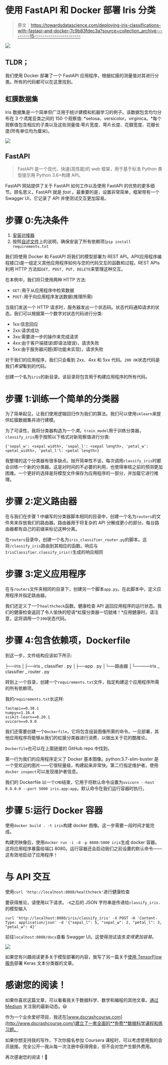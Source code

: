 # 使用 FastAPI 和 Docker 部署 Iris 分类

> 原文：<https://towardsdatascience.com/deploying-iris-classifications-with-fastapi-and-docker-7c9b83fdec3a?source=collection_archive---------15----------------------->

![](img/02c02c305fb374058c4ebf054844989b.png)

## TLDR；

我们使用 Docker 部署了一个 FastAPI 应用程序，根据虹膜的测量值对其进行分类。所有的代码都可以在这里找到。

## 虹膜数据集

Iris 数据集是一个简单但广泛用于统计建模和机器学习的例子。该数据包含均匀分布在 3 个鸢尾亚类之间的 150 个观察值: *setosa，versicolor，virginica。*每个观察值包含相应的子类以及这些测量值:萼片宽度、萼片长度、花瓣宽度、花瓣长度(所有单位均为厘米)。

![](img/6be949051fbab760094dee10855bc054.png)

## FastAPI

> FastAPI 是一个现代、快速(高性能)的 web 框架，用于基于标准 Python 类型提示用 Python 3.6+构建 API。

FastAPI 网站提供了关于 FastAPI 如何工作以及使用 FastAPI 的优势的更多细节。顾名思义，FastAPI 就是 *fast* 。最重要的是，设置非常简单，框架带有一个 Swagger UI，它记录了 API 并使测试交互更加容易。

# 步骤 0:先决条件

1.  [安装对接器](https://docs.docker.com/v17.09/engine/installation/)
2.  按照[自述文件](https://github.com/happilyeverafter95/iris-classifier-fastapi)上的说明，确保安装了所有依赖项(`pip install requirements.txt`

我们将使用 Docker 和 FastAPI 将我们的模型部署为 REST API。API(应用程序编程接口)是一组定义其他应用程序如何与您的代码交互的函数和过程。REST APIs 利用 HTTP 方法如`GET, POST, PUT, DELETE`来管理这种交互。

在本例中，我们将只使用两种 HTTP 方法:

*   `GET:`用于从应用程序中检索数据
*   `POST:`用于向应用程序发送数据(推理所需)

当我们发送一个 HTTP 请求时，服务器发出一个状态码。状态代码通知请求的状态。我们可以根据第一个数字对状态代码进行分类:

*   1xx:信息回应
*   2xx:请求成功
*   3xx:需要进一步的操作来完成请求
*   4xx:由于客户端错误(即语法错误)，请求失败
*   5xx:由于服务器问题(即功能未实现)，请求失败

对于我们的应用程序，我们只会看到 2xx、4xx 和 5xx 代码。`200 OK`状态代码是我们*希望*看到的代码。

创建一个名为`iris`的新目录。该目录将包含用于构建应用程序的所有代码。

# 步骤 1:训练一个简单的分类器

为了简单起见，让我们使用逻辑回归作为我们的算法。我们可以使用`sklearn`来提供虹膜数据集并进行建模。

为了可读性，我将分类器构造为一个*类*。`train_model`用于训练分类器，`classify_iris`用于按照以下格式对新观察值进行分类:

`{'sepal_w': <sepal width>, 'sepal_l': <sepal length>, 'petal_w': <petal_width>, 'petal_l'l: <petal length>}`

我整理的这个分类器有很多缺点。抛开简单性不谈，每次调用`classify_iris`时都会训练一个新的分类器。这是对时间的不必要的利用，也使得审核之前的预测更加困难。一个更好的选择是将模型文件保存为应用程序的一部分，并加载它进行推理。

# 步骤 2:定义路由器

在与我们在步骤 1 中编写的分类器脚本相同的目录中，创建一个名为`routers`的文件夹来存放我们的路由器。路由器用于将复杂的 API 分解成更小的部分。每台路由器都有自己的前缀来标记这种分离。

在`routers`目录中，创建一个名为`iris_classifier_router.py`的脚本。这将`/classify_iris`路由到其相应的函数。响应与`IrisClassifier.classify_iris()`生成的响应相同

# 步骤 3:定义应用程序

在与`routers`文件夹相同的目录下，创建另一个脚本`app.py`。在此脚本中，定义应用程序并指定路由器。

我们还定义了一个`healthcheck`函数。健康检查 API 返回应用程序的运行状态。我们的健康检查返回了令人愉快的短语*虹膜分类器一切就绪！*应用健康时。请注意，这将调用一个`200`状态代码。

# 步骤 4:包含依赖项，Dockerfile

到这一步，文件结构应该如下所示:

├──iris
│├──iris _ classifier . py
│├──app . py
│└──路由器
│└──——iris _ classifier _ router . py

转到上一个目录，创建一个`requirements.txt`文件，指定构建这个应用程序所需的所有依赖项。

我的`requirements.txt`长这样:

```
fastapi==0.38.1
numpy==1.16.4
scikit-learn==0.20.1
uvicorn==0.9.0
```

我们还需要创建一个`Dockerfile`，它将包含组装图像所需的命令。一旦部署，其他应用程序将能够从我们的虹膜分类器进行消费，以做出关于花的酷推论。

`Dockerfile`也可以在上面链接的 GitHub repo 中找到。

第一行为我们的应用程序定义了 Docker 基本图像。python:3.7-slim-buster 是一个受欢迎的图片——它很轻量级，构建起来非常快。第二行指定维护者。使用`docker inspect`可以发现维护者信息。

我们的 Dockerfile 以一个`CMD`结束，它用于将默认命令设置为`uvicorn --host 0.0.0.0 --port 5000 iris.app:app`。默认命令在我们运行容器时执行。

# 步骤 5:运行 Docker 容器

使用`docker build . -t iris`构建 docker 图像。这一步需要一段时间才能完成。

构建完映像后，使用`docker run -i -d -p 8080:5000 iris`生成 docker 容器。这将应用程序暴露给端口 8080。运行容器还会启动我们之前设置的默认命令——这有效地启动了应用程序！

# 与 API 交互

使用`curl 'http://localhost:8080/healthcheck'`进行健康检查

要获得推论，请使用以下请求。`-d`之后的 JSON 字符串是传递给`classify_iris.`的模型输入

```
curl 'http://localhost:8080/iris/classify_iris' -X POST -H 'Content-Type: application/json' -d '{"sepal_l": 5, "sepal_w": 2, "petal_l": 3, "petal_w": 4}'
```

前往`localhost:8080/docs`查看 Swagger UI。这使得测试请求*变得更加容易。*

![](img/1b51cf3d38f63792e66bb813e7aa0d68.png)

如果您有兴趣阅读更多关于模型部署的内容，我写了另一篇关于[使用 TensorFlow 服务](/deploying-kaggle-solution-with-tensorflow-serving-part-1-of-2-803391c9648)部署 Keras 文本分类器的文章。

# 感谢您的阅读！

如果你喜欢这篇文章，可以看看我关于数据科学、数学和编程的其他文章。[通过 Medium](https://medium.com/@mandygu) 关注我的最新动态。😃

作为一个业余爱好项目，我还在[www.dscrashcourse.com](http://www.dscrashcourse.com/)建立了一套全面的**免费**数据科学课程和练习题。

如果你想支持我的写作，下次你报名参加 Coursera 课程时，可以考虑使用我的会员链接。完全公开—我从每一次注册中获得佣金，但不会对您产生额外费用。

再次感谢您的阅读！📕